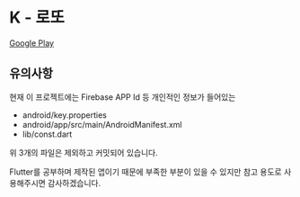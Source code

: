 # K - 로또

[Google Play](https://play.google.com/store/apps/details?id=com.sweetSD.klotto)

## 유의사항

현재 이 프로젝트에는 Firebase APP Id 등 개인적인 정보가 들어있는
- android/key.properties
- android/app/src/main/AndroidManifest.xml
- lib/const.dart

위 3개의 파일은 제외하고 커밋되어 있습니다.

Flutter를 공부하며 제작된 앱이기 때문에 부족한 부분이 있을 수 있지만 참고 용도로 사용해주시면 감사하겠습니다.
